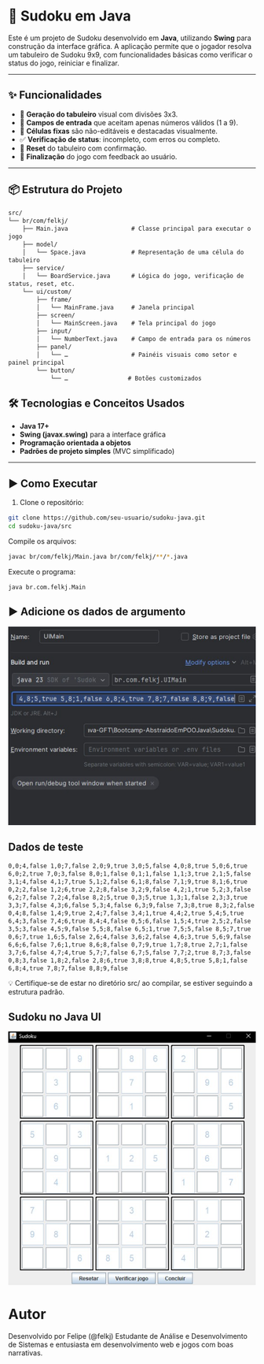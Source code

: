 # 🧩 Sudoku em Java

Este é um projeto de Sudoku desenvolvido em **Java**, utilizando **Swing** para construção da interface gráfica. A aplicação permite que o jogador resolva um tabuleiro de Sudoku 9x9, com funcionalidades básicas como verificar o status do jogo, reiniciar e finalizar.

---

## ✨ Funcionalidades

- 🧠 **Geração do tabuleiro** visual com divisões 3x3.  
- 🔢 **Campos de entrada** que aceitam apenas números válidos (1 a 9).  
- 🔐 **Células fixas** são não-editáveis e destacadas visualmente.  
- ✅ **Verificação de status**: incompleto, com erros ou completo.  
- 🔁 **Reset** do tabuleiro com confirmação.  
- 🏁 **Finalização** do jogo com feedback ao usuário.  

---

## 📦 Estrutura do Projeto

```
src/
└── br/com/felkj/
    ├── Main.java                  # Classe principal para executar o jogo
    ├── model/
    │   └── Space.java             # Representação de uma célula do tabuleiro
    ├── service/
    │   └── BoardService.java      # Lógica do jogo, verificação de status, reset, etc.
    └── ui/custom/
        ├── frame/
        │   └── MainFrame.java     # Janela principal
        ├── screen/
        │   └── MainScreen.java    # Tela principal do jogo
        ├── input/
        │   └── NumberText.java    # Campo de entrada para os números
        ├── panel/
        │   └── …                  # Painéis visuais como setor e painel principal
        └── button/
            └── …                 # Botões customizados
```

## 🛠️ Tecnologias e Conceitos Usados

- **Java 17+**  
- **Swing (javax.swing)** para a interface gráfica  
- **Programação orientada a objetos**  
- **Padrões de projeto simples** (MVC simplificado)  

---

## ▶️ Como Executar

1. Clone o repositório:

```bash
git clone https://github.com/seu-usuario/sudoku-java.git
cd sudoku-java/src
```
Compile os arquivos:
```bash
javac br/com/felkj/Main.java br/com/felkj/**/*.java
```
Execute o programa:
```bash
java br.com.felkj.Main
```



## ▶️ Adicione os dados de argumento


![Sudoku](/Argumento.png)


## Dados de teste

```
0,0;4,false 1,0;7,false 2,0;9,true 3,0;5,false 4,0;8,true 5,0;6,true 6,0;2,true 7,0;3,false 8,0;1,false 0,1;1,false 1,1;3,true 2,1;5,false 3,1;4,false 4,1;7,true 5,1;2,false 6,1;8,false 7,1;9,true 8,1;6,true 0,2;2,false 1,2;6,true 2,2;8,false 3,2;9,false 4,2;1,true 5,2;3,false 6,2;7,false 7,2;4,false 8,2;5,true 0,3;5,true 1,3;1,false 2,3;3,true 3,3;7,false 4,3;6,false 5,3;4,false 6,3;9,false 7,3;8,true 8,3;2,false 0,4;8,false 1,4;9,true 2,4;7,false 3,4;1,true 4,4;2,true 5,4;5,true 6,4;3,false 7,4;6,true 8,4;4,false 0,5;6,false 1,5;4,true 2,5;2,false 3,5;3,false 4,5;9,false 5,5;8,false 6,5;1,true 7,5;5,false 8,5;7,true 0,6;7,true 1,6;5,false 2,6;4,false 3,6;2,false 4,6;3,true 5,6;9,false 6,6;6,false 7,6;1,true 8,6;8,false 0,7;9,true 1,7;8,true 2,7;1,false 3,7;6,false 4,7;4,true 5,7;7,false 6,7;5,false 7,7;2,true 8,7;3,false 0,8;3,false 1,8;2,false 2,8;6,true 3,8;8,true 4,8;5,true 5,8;1,false 6,8;4,true 7,8;7,false 8,8;9,false

```



💡 Certifique-se de estar no diretório src/ ao compilar, se estiver seguindo a estrutura padrão.

## Sudoku no Java UI

![Sudoku](/sudoku.png)

# Autor

Desenvolvido por Felipe (@felkj)
Estudante de Análise e Desenvolvimento de Sistemas e entusiasta em desenvolvimento web e jogos com boas narrativas.
